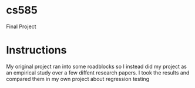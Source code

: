 # cs585
Final Project
# Instructions
My original project ran into some roadblocks so I instead did my project as an empirical study over a few diffent research papers. I took the results and compared them in my own project about regression testing
